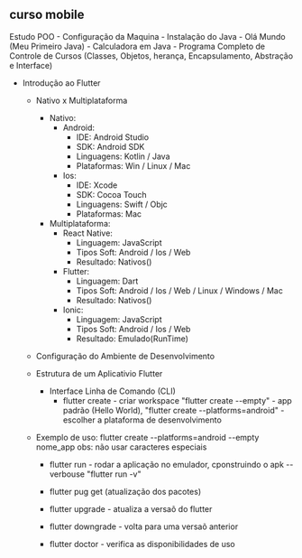 ## curso mobile

 Estudo POO
    - Configuração da Maquina
    - Instalação do Java
    - Olá Mundo (Meu Primeiro Java)
    - Calculadora em Java
    - Programa Completo de Controle de Cursos (Classes, Objetos, herança, Encapsulamento, Abstração e Interface)

- Introdução ao Flutter
   - Nativo x Multiplataforma
      - Nativo:
         - Android: 
            - IDE: Android Studio
            - SDK: Android SDK
            - Linguagens: Kotlin / Java
            - Plataformas: Win / Linux / Mac
         - Ios:
            - IDE: Xcode
            - SDK: Cocoa Touch
            - Linguagens: Swift / Objc
            - Plataformas: Mac
      - Multiplataforma: 
         - React Native: 
            - Linguagem: JavaScript
            - Tipos Soft: Android / Ios / Web
            - Resultado: Nativos()
         - Flutter: 
            - Linguagem: Dart
            - Tipos Soft: Android / Ios / Web / Linux / Windows / Mac
            - Resultado: Nativos()
         - Ionic:
            - Linguagem: JavaScript
            - Tipos Soft: Android / Ios / Web
            - Resultado: Emulado(RunTime)

   - Configuração do Ambiente de Desenvolvimento
   - Estrutura de um Aplicativio Flutter
      - Interface Linha de Comando (CLI)
         - flutter create - criar workspace
         "flutter create --empty" - app padrão (Hello World),
         "flutter create --platforms=android" - escolher a plataforma de desenvolvimento
   - Exemplo de uso:
   flutter create --platforms=android --empty nome_app 
   obs: não usar caracteres especiais
      
      - flutter run - rodar a aplicação no emulador, cponstruindo o apk
      --verbouse
      "flutter run -v"

      - flutter pug get (atualização dos pacotes)

      - flutter upgrade - atualiza a versaõ do flutter

      - flutter downgrade - volta para uma versaõ anterior

      - flutter doctor - verifica as disponibilidades de uso

      